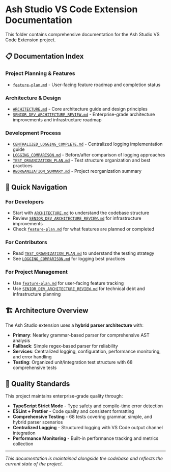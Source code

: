 # Ash Studio VS Code Extension Documentation

This folder contains comprehensive documentation for the Ash Studio VS Code Extension project.

## 📋 Documentation Index

### **Project Planning & Features**
- [`feature-plan.md`](./feature-plan.md) - User-facing feature roadmap and completion status

### **Architecture & Design**
- [`ARCHITECTURE.md`](./ARCHITECTURE.md) - Core architecture guide and design principles
- [`SENIOR_DEV_ARCHITECTURE_REVIEW.md`](./SENIOR_DEV_ARCHITECTURE_REVIEW.md) - Enterprise-grade architecture improvements and infrastructure roadmap

### **Development Process**
- [`CENTRALIZED_LOGGING_COMPLETE.md`](./CENTRALIZED_LOGGING_COMPLETE.md) - Centralized logging implementation guide
- [`LOGGING_COMPARISON.md`](./LOGGING_COMPARISON.md) - Before/after comparison of logging approaches
- [`TEST_ORGANIZATION_PLAN.md`](./TEST_ORGANIZATION_PLAN.md) - Test structure organization and best practices
- [`REORGANIZATION_SUMMARY.md`](./REORGANIZATION_SUMMARY.md) - Project reorganization summary

## 🎯 Quick Navigation

### **For Developers**
- Start with [`ARCHITECTURE.md`](./ARCHITECTURE.md) to understand the codebase structure
- Review [`SENIOR_DEV_ARCHITECTURE_REVIEW.md`](./SENIOR_DEV_ARCHITECTURE_REVIEW.md) for infrastructure improvements
- Check [`feature-plan.md`](./feature-plan.md) for what features are planned or completed

### **For Contributors**
- Read [`TEST_ORGANIZATION_PLAN.md`](./TEST_ORGANIZATION_PLAN.md) to understand the testing strategy
- See [`LOGGING_COMPARISON.md`](./LOGGING_COMPARISON.md) for logging best practices

### **For Project Management**
- Use [`feature-plan.md`](./feature-plan.md) for user-facing feature tracking
- Use [`SENIOR_DEV_ARCHITECTURE_REVIEW.md`](./SENIOR_DEV_ARCHITECTURE_REVIEW.md) for technical debt and infrastructure planning

## 🏗️ Architecture Overview

The Ash Studio extension uses a **hybrid parser architecture** with:
- **Primary**: Nearley grammar-based parser for comprehensive AST analysis
- **Fallback**: Simple regex-based parser for reliability
- **Services**: Centralized logging, configuration, performance monitoring, and error handling
- **Testing**: Organized unit/integration test structure with 68 comprehensive tests

## 🚀 Quality Standards

This project maintains enterprise-grade quality through:
- **TypeScript Strict Mode** - Type safety and compile-time error detection
- **ESLint + Prettier** - Code quality and consistent formatting
- **Comprehensive Testing** - 68 tests covering grammar, simple, and hybrid parser scenarios
- **Centralized Logging** - Structured logging with VS Code output channel integration
- **Performance Monitoring** - Built-in performance tracking and metrics collection

---

*This documentation is maintained alongside the codebase and reflects the current state of the project.*
